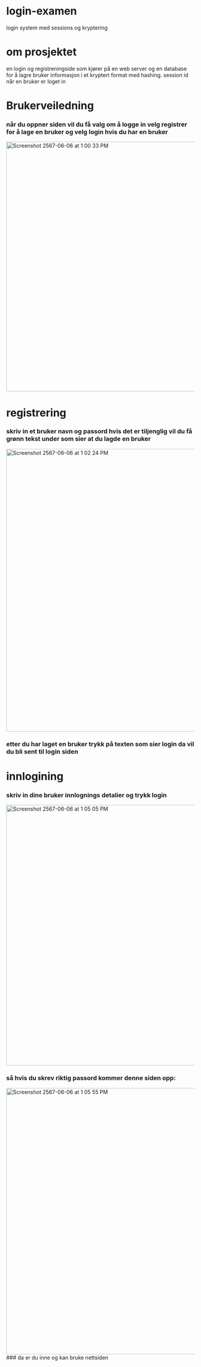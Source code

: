 # login-examen
login system med sessions og kryptering
# om prosjektet
en login og registreningside som kjører på en web server og en database for å lagre bruker informasjon i et kryptert format med hashing.
session id når en bruker er loget in











# Brukerveiledning
### når du oppner siden vil du få valg om å logge in velg registrer for å lage en bruker og velg login hvis du har en bruker
<img width="665" alt="Screenshot 2567-06-06 at 1 00 33 PM" src="https://github.com/SebastianEllefsen/examen-2024/assets/145965753/1b7385bc-54de-4838-aa18-db172258f846">


# registrering
### skriv in et bruker navn og passord hvis det er tiljenglig vil du få grønn tekst under som sier at du lagde en bruker 
<img width="753" alt="Screenshot 2567-06-06 at 1 02 24 PM" src="https://github.com/SebastianEllefsen/examen-2024/assets/145965753/c7b384e7-ea8b-4a98-8436-294def28b859">


### etter du har laget en bruker trykk på texten som sier login da vil du bli sent til login siden

# innlogining 
### skriv in dine bruker innlognings detalier og trykk login
<img width="694" alt="Screenshot 2567-06-06 at 1 05 05 PM" src="https://github.com/SebastianEllefsen/examen-2024/assets/145965753/79dbb840-8f2e-4971-8e09-e118db858106">

### så hvis du skrev riktig passord kommer denne siden opp:
<img width="709" alt="Screenshot 2567-06-06 at 1 05 55 PM" src="https://github.com/SebastianEllefsen/examen-2024/assets/145965753/aea7ce26-cb70-4ca4-933b-54457006e414">
### da er du inne og kan bruke nettsiden

